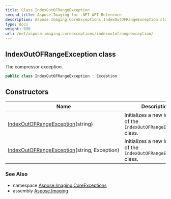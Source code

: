 ```yaml
---
title: Class IndexOutOFRangeException
second_title: Aspose.Imaging for .NET API Reference
description: Aspose.Imaging.CoreExceptions.IndexOutOFRangeException class. The compressor exception
type: docs
weight: 690
url: /net/aspose.imaging.coreexceptions/indexoutofrangeexception/
---
```

## IndexOutOFRangeException class

The compressor exception.

```csharp
public class IndexOutOFRangeException : Exception
```

## Constructors

| Name | Description |
| --- | --- |
| [IndexOutOFRangeException](indexoutofrangeexception/#constructor)(string) | Initializes a new instance of the `IndexOutOFRangeException` class. |
| [IndexOutOFRangeException](indexoutofrangeexception/#constructor_1)(string, Exception) | Initializes a new instance of the `IndexOutOFRangeException` class. |

### See Also

* namespace [Aspose.Imaging.CoreExceptions](../../aspose.imaging.coreexceptions/)
* assembly [Aspose.Imaging](../../)



